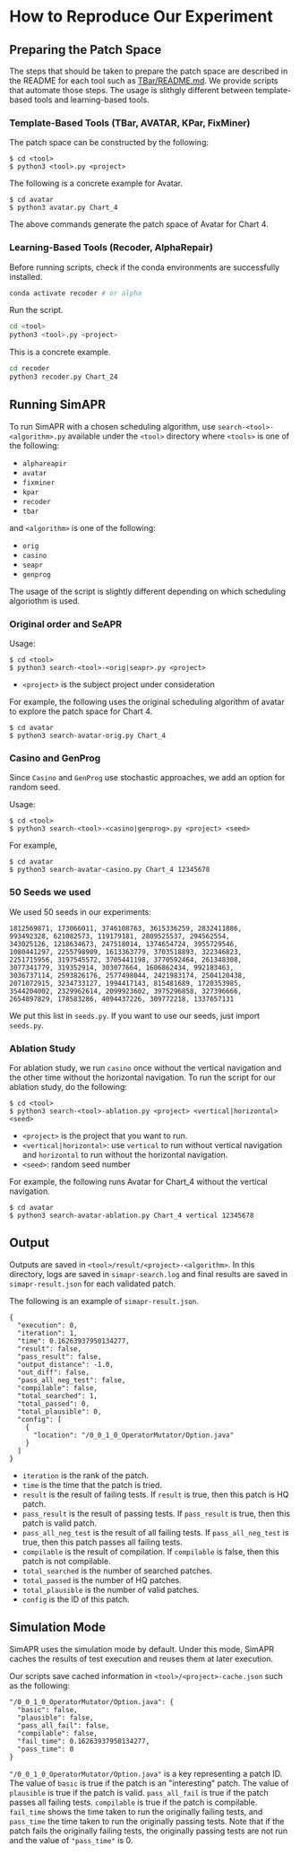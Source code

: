 # How to Reproduce Our Experiment

## Preparing the Patch Space

The steps that should be taken to prepare the patch space are described in the README for each tool such as [TBar/README.md](TBar/README.md). We provide scripts that automate those steps. The usage is slithgly different between template-based tools and learning-based tools.


### Template-Based Tools (TBar, AVATAR, KPar, FixMiner)

The patch space can be constructed by the following:

```
$ cd <tool>
$ python3 <tool>.py <project>
```

The following is a concrete example for Avatar.
```
$ cd avatar
$ python3 avatar.py Chart_4
```
The above commands generate the patch space of Avatar for Chart 4.

### Learning-Based Tools (Recoder, AlphaRepair)

Before running scripts, check if the conda environments are successfully installed.
```bash
conda activate recoder # or alpha
```

Run the script.
```bash
cd <tool>
python3 <tool>.py <project>
```
This is a concrete example.
```bash
cd recoder
python3 recoder.py Chart_24
```


## Running SimAPR

To run SimAPR with a chosen scheduling algorithm, use `search-<tool>-<algorithm>.py` available under the `<tool>` directory where `<tools>` is one of the following:

- `alphareapir`
- `avatar`
- `fixminer`
- `kpar`
- `recoder`
- `tbar`

and `<algorithm>` is one of the following:

- `orig`
- `casino`
- `seapr` 
- `genprog`

The usage of the script is slightly different depending on which scheduling algoriothm is used.

### Original order and SeAPR
Usage:
```
$ cd <tool>
$ python3 search-<tool>-<orig|seapr>.py <project>
```
* `<project>` is the subject project under consideration

For example, the following uses the original scheduling algorithm of avatar to explore the patch space for Chart 4.

```
$ cd avatar
$ python3 search-avatar-orig.py Chart_4
```

### Casino and GenProg
Since `Casino` and `GenProg` use stochastic approaches, we add an option for random seed.

Usage:
```
$ cd <tool>
$ python3 search-<tool>-<casino|genprog>.py <project> <seed>
```

For example,
```
$ cd avatar
$ python3 search-avatar-casino.py Chart_4 12345678
```


### 50 Seeds we used
We used 50 seeds in our experiments:

```
1812569871, 173066011, 3746108763, 3615336259, 2832411886,
993492328, 621082573, 119179181, 2809525537, 294562554,
343025126, 1218634673, 247518014, 1374654724, 3955729546,
1080441297, 2255798909, 1613363779, 3703518893, 322346823,
2251715956, 3197545572, 3705441198, 3770592464, 261348308,
3077341779, 319352914, 303077664, 1606862434, 992183463,
3036737114, 2593826176, 2577498044, 2421983174, 2504120438,
2071072915, 3234733127, 1994417143, 815481689, 1720353985,
3544204002, 2329962614, 2099923602, 3975296858, 327396666,
2654897829, 178583286, 4094437226, 309772218, 1337657131
```
We put this list in `seeds.py`. If you want to use our seeds, just import `seeds.py`.

### Ablation Study
For ablation study, we run `casino` once without the vertical navigation and the other time without the horizontal navigation. To run the script for our ablation study, do the following:

```
$ cd <tool>
$ python3 search-<tool>-ablation.py <project> <vertical|horizontal> <seed>
```
* `<project>` is the project that you want to run.
* `<vertical|horizontal>`: use `vertical` to run without vertical navigation and `horizontal` to run without the horizontal navigation.
* `<seed>`: random seed number

For example, the following runs Avatar for Chart_4 without the vertical navigation.
```
$ cd avatar
$ python3 search-avatar-ablation.py Chart_4 vertical 12345678
```

## Output
Outputs are saved in `<tool>/result/<project>-<algorithm>`. In this directory, logs are saved in `simapr-search.log` and final results are saved in `simapr-result.json` for each validated patch.

The following is an example of `simapr-result.json`. 
```
{
  "execution": 0,
  "iteration": 1,
  "time": 0.16263937950134277,
  "result": false,
  "pass_result": false,
  "output_distance": -1.0,
  "out_diff": false,
  "pass_all_neg_test": false,
  "compilable": false,
  "total_searched": 1,
  "total_passed": 0,
  "total_plausible": 0,
  "config": [
    {
      "location": "/0_0_1_0_OperatorMutator/Option.java"
    }
  ]
}
```

* `iteration` is the rank of the patch.
* `time` is the time that the patch is tried.
* `result` is the result of failing tests. If `result` is true, then this patch is HQ patch.
* `pass_result` is the result of passing tests. If `pass_result` is true, then this patch is valid patch.
* `pass_all_neg_test` is the result of all failing tests. If `pass_all_neg_test` is true, then this patch passes all failing tests.
* `compilable` is the result of compilation. If `compilable` is false, then this patch is not compilable.
* `total_searched` is the number of searched patches.
* `total_passed` is the number of HQ patches.
* `total_plausible` is the number of valid patches.
* `config` is the ID of this patch.

## Simulation Mode
SimAPR uses the simulation mode by default. Under this mode, SimAPR caches the results of test execution and reuses them at later execution.

Our scripts save cached information in `<tool>/<project>-cache.json` such as the following:
```
"/0_0_1_0_OperatorMutator/Option.java": {
  "basic": false,
  "plausible": false,
  "pass_all_fail": false,
  "compilable": false,
  "fail_time": 0.16263937950134277,
  "pass_time": 0
}
```
`"/0_0_1_0_OperatorMutator/Option.java"` is a key representing a patch ID. The value of `basic` is true if the patch is an "interesting" patch. The value of `plausible` is true if the patch is valid. `pass_all_fail` is true if the patch passes all failing tests. `compilable` is true if the patch is compilable. `fail_time` shows the time taken to run the originally failing tests, and `pass_time` the time taken to run the originally passing tests. Note that if the patch fails the originally failing tests, the originally passing tests are not run and the value of `"pass_time"` is 0.
